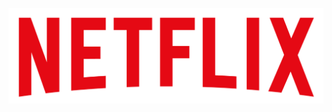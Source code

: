 ![Image Alt](https://github.com/mehalaR/NETFLIX-ANALYSIS/blob/f766ae7f1d2319f9c4213c7e4203f498e84cd9fc/logo.png)
